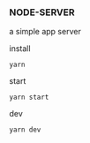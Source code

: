 ### NODE-SERVER

a simple app server

install

```
yarn
```

start

```
yarn start
```

dev

```
yarn dev
```
